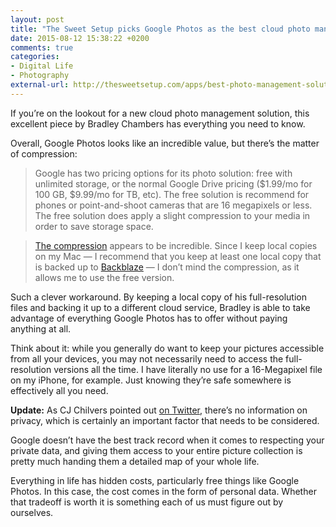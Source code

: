 ```yaml
---
layout: post
title: "The Sweet Setup picks Google Photos as the best cloud photo management solution"
date: 2015-08-12 15:38:22 +0200
comments: true
categories: 
- Digital Life
- Photography
external-url: http://thesweetsetup.com/apps/best-photo-management-solution/
---
```


If you’re on the lookout for a new cloud photo management solution, this excellent piece by Bradley Chambers has everything you need to know.

Overall, Google Photos looks like an incredible value, but there’s the matter of compression:

> Google has two pricing options for its photo solution: free with unlimited storage, or the normal Google Drive pricing ($1.99/mo for 100 GB, $9.99/mo for TB, etc). The free solution is recommend for phones or point-and-shoot cameras that are 16 megapixels or less. The free solution does apply a slight compression to your media in order to save storage space.

> [The compression](http://petapixel.com/2015/05/30/jpeg-compression-test-google-photos-vs-jpegmini/) appears to be incredible. Since I keep local copies on my Mac — I recommend that you keep at least one local copy that is backed up to [Backblaze](http://thesweetsetup.com/apps/best-cloud-backup-service/) — I don’t mind the compression, as it allows me to use the free version.

Such a clever workaround. By keeping a local copy of his full-resolution files and backing it up to a different cloud service, Bradley is able to take advantage of everything Google Photos has to offer without paying anything at all.

Think about it: while you generally do want to keep your pictures accessible from all your devices, you may not necessarily need to access the full-resolution versions all the time. I have literally no use for a 16-Megapixel file on my iPhone, for example. Just knowing they’re safe somewhere is effectively all you need.

**Update:** As CJ Chilvers pointed out [on Twitter](https://twitter.com/cjchilvers/status/631473793521704960), there’s no information on privacy, which is certainly an important factor that needs to be considered.

Google doesn’t have the best track record when it comes to respecting your private data, and giving them access to your entire picture collection is pretty much handing them a detailed map of your whole life.

Everything in life has hidden costs, particularly free things like Google Photos. In this case, the cost comes in the form of personal data. Whether that tradeoff is worth it is something each of us must figure out by ourselves.